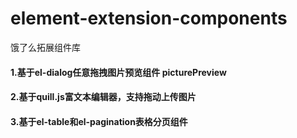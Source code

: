 # element-extension-components
饿了么拓展组件库

#### 1.基于el-dialog任意拖拽图片预览组件 picturePreview
#### 2.基于quill.js富文本编辑器，支持拖动上传图片
#### 3.基于el-table和el-pagination表格分页组件
